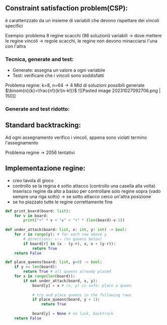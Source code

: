 ## Constraint satisfaction problem(CSP):
è caratterizzato da un insieme di variabili che devono rispettare dei vincoli specifici

Esempio: problema 8 regine scacchi (96 soluzioni)
	variabili → dove mettere le regine
	vincoli → regole scacchi, le regine non devono minacciarsi l'una con l'altra

### Tecnica, generate and test:
- Generate: assegna un valore a ogni variabile
- Test: verificare che i vincoli sono soddisfatti

Problema regine:
k=8, n=64 → 4 Mld di soluzioni possibili generate
$\binom{n}{k}=\frac{n!}{k!(n-k!)}$
![[Pasted image 20231027092706.png | 150]]
### Generate and test ridotto:


## Standard backtracking:
Ad ogni assegnamento verifico i vincoli, appena sono violati termino l'assegnamento

Problema regine → 2056 tentativi

## Implementazione regine:

- creo tavola di gioco
- controllo se la regina è sotto attacco (controllo una casella alla volta)
	Inserisco regine da alto a basso per controllare solo regine sopra (vado sempre una riga sotto) → se sotto attacco cerco un'altra posizione
- se ho piazzato tutte le regine correttamente fine 

``` python
def print_board(board: list): 
	for v in board: 
		print("•" * v + "♛" + "•" * (len(board)-v-1)) 
		
def under_attack(board: list, x: int, y: int) -> bool: 
	for r in range(y): # for each row above y 
		# directions: ↖↑↗ (no queens below) 
		if board[r] in (x - (y-r), x, x + (y-r)): 
			return True 
	return False

def place_queens(board: list, y=0) -> bool: 
	if y == len(board): 
		return True # all queens already placed 
	for x in range(len(board)): 
		if not under_attack(board, x, y): 
			board[y] = x # (x, y) is safe: place a queen 
			
			# try and place queens in the following rows 
			if place_queens(board, y + 1): 
				return True 
				
			board[y] = None # no luck, backtrack 
	return False
```
